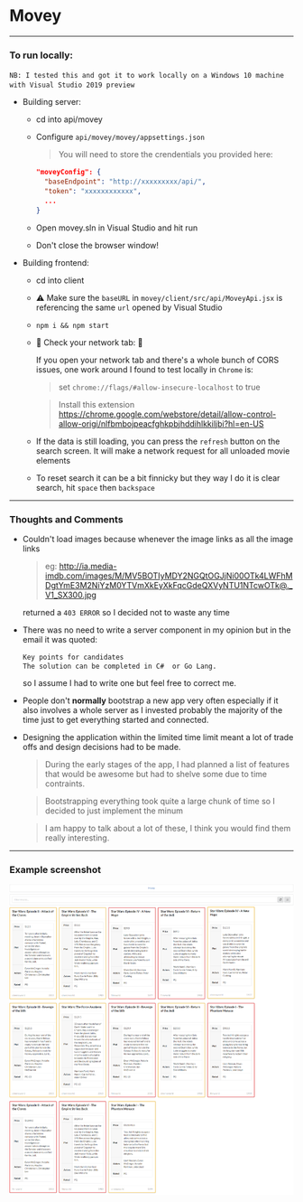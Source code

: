 # Movey

---

### To run locally:

`NB: I tested this and got it to work locally on a Windows 10 machine with Visual Studio 2019 preview`

- Building server:

  - cd into api/movey

  - Configure `api/movey/movey/appsettings.json`

    > You will need to store the crendentials you provided here:

    ```json
    "moveyConfig": {
      "baseEndpoint": "http://xxxxxxxxx/api/",
      "token": "xxxxxxxxxxxx",
      ...
    }
    ```

  - Open movey.sln in Visual Studio and hit run

  - Don't close the browser window!

- Building frontend:

  - cd into client

  - ⚠️ Make sure the `baseURL` in `movey/client/src/api/MoveyApi.jsx` is referencing the same `url` opened by Visual Studio

  - `npm i && npm start`

  - 🚨 Check your network tab: 🚨

    If you open your network tab and there's a whole bunch of CORS issues, one work around I found to test locally in `Chrome` is:

    > set `chrome://flags/#allow-insecure-localhost` to true

    > Install this extension https://chrome.google.com/webstore/detail/allow-control-allow-origi/nlfbmbojpeacfghkpbjhddihlkkiljbi?hl=en-US

  - If the data is still loading, you can press the `refresh` button on the search screen. It will make a network request for all unloaded movie elements

  - To reset search it can be a bit finnicky but they way I do it is clear search, hit `space` then `backspace`

---

### Thoughts and Comments

- Couldn't load images because whenever the image links as all the image links

  > eg: http://ia.media-imdb.com/images/M/MV5BOTIyMDY2NGQtOGJjNi00OTk4LWFhMDgtYmE3M2NiYzM0YTVmXkEyXkFqcGdeQXVyNTU1NTcwOTk@._V1_SX300.jpg

  returned a `403 ERROR` so I decided not to waste any time

- There was no need to write a server component in my opinion but in the email it was quoted:

  ```
  Key points for candidates
  The solution can be completed in C#  or Go Lang.
  ```

  so I assume I had to write one but feel free to correct me.

- People don't **normally** bootstrap a new app very often especially if it also involves a whole server as I invested probably the majority of the time just to get everything started and connected.

- Designing the application within the limited time limit meant a lot of trade offs and design decisions had to be made.

  > During the early stages of the app, I had planned a list of features that would be awesome but had to shelve some due to time contraints.

  > Bootstrapping everything took quite a large chunk of time so I decided to just implement the minum

  > I am happy to talk about a lot of these, I think you would find them really interesting.

---

### Example screenshot

![](/client/assets/example_screenshot.png?raw=true "Screenshot")
